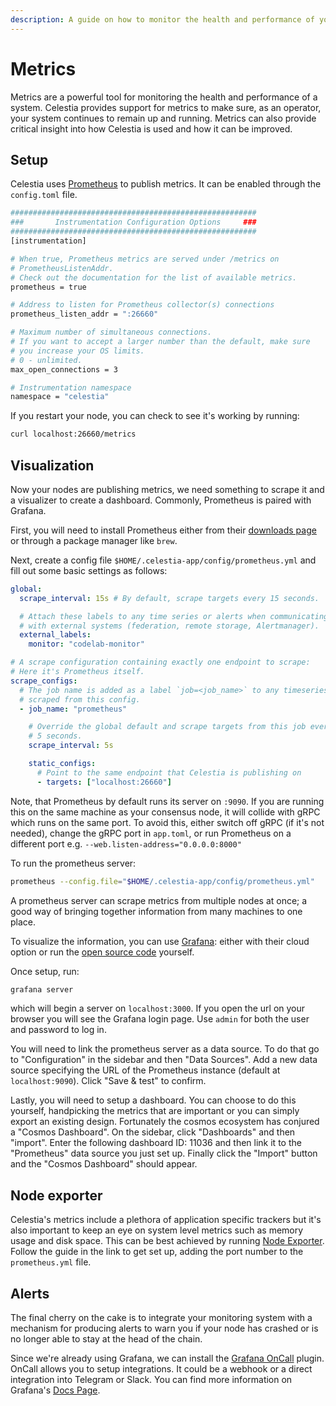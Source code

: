 ```yaml
---
description: A guide on how to monitor the health and performance of your system.
---
```


# Metrics

Metrics are a powerful tool for monitoring the health
and performance of a system. Celestia provides support
for metrics to make sure, as an operator, your system
continues to remain up and running. Metrics can also
provide critical insight into how Celestia is used and
how it can be improved.

## Setup

Celestia uses [Prometheus](https://prometheus.io/) to
publish metrics. It can be enabled through the `config.toml` file.

```bash
#######################################################
###       Instrumentation Configuration Options     ###
#######################################################
[instrumentation]

# When true, Prometheus metrics are served under /metrics on
# PrometheusListenAddr.
# Check out the documentation for the list of available metrics.
prometheus = true

# Address to listen for Prometheus collector(s) connections
prometheus_listen_addr = ":26660"

# Maximum number of simultaneous connections.
# If you want to accept a larger number than the default, make sure
# you increase your OS limits.
# 0 - unlimited.
max_open_connections = 3

# Instrumentation namespace
namespace = "celestia"
```

If you restart your node, you can check to see it's working
by running:

```bash
curl localhost:26660/metrics
```

## Visualization

Now your nodes are publishing metrics, we need something to
scrape it and a visualizer to create a dashboard. Commonly,
Prometheus is paired with Grafana.

First, you will need to install Prometheus either from their
[downloads page](https://prometheus.io/download/) or through
a package manager like `brew`.

Next, create a config file `$HOME/.celestia-app/config/prometheus.yml`
and fill out some basic settings as follows:

<!-- markdownlint-disable MD013 -->

```yml
global:
  scrape_interval: 15s # By default, scrape targets every 15 seconds.

  # Attach these labels to any time series or alerts when communicating
  # with external systems (federation, remote storage, Alertmanager).
  external_labels:
    monitor: "codelab-monitor"

# A scrape configuration containing exactly one endpoint to scrape:
# Here it's Prometheus itself.
scrape_configs:
  # The job name is added as a label `job=<job_name>` to any timeseries
  # scraped from this config.
  - job_name: "prometheus"

    # Override the global default and scrape targets from this job every
    # 5 seconds.
    scrape_interval: 5s

    static_configs:
      # Point to the same endpoint that Celestia is publishing on
      - targets: ["localhost:26660"]
```

<!-- markdownlint-enable MD013 -->

Note, that Prometheus by default runs its server on `:9090`.
If you are running this on the same machine as your consensus
node, it will collide with gRPC which runs on the same port.
To avoid this, either switch off gRPC (if it's not needed),
change the gRPC port in `app.toml`, or run Prometheus on a
different port e.g. `--web.listen-address="0.0.0.0:8000"`

To run the prometheus server:

```bash
prometheus --config.file="$HOME/.celestia-app/config/prometheus.yml"
```

A prometheus server can scrape metrics from multiple nodes at once;
a good way of bringing together information from many machines to one place.

To visualize the information, you can use [Grafana](https://grafana.com/):
either with their cloud option or run the [open source code](https://grafana.com/grafana/download?pg=graf&platform=linux&plcmt=deploy-box-1)
yourself.

Once setup, run:

```bash
grafana server
```

which will begin a server on `localhost:3000`.
If you open the url on your browser you will
see the Grafana login page. Use `admin` for both
the user and password to log in.

You will need to link the prometheus server as a
data source. To do that go to "Configuration" in
the sidebar and then "Data Sources". Add a new data
source specifying the URL of the Prometheus instance
(default at `localhost:9090`). Click "Save & test" to confirm.

Lastly, you will need to setup a dashboard. You can
choose to do this yourself, handpicking the metrics
that are important or you can simply export an existing
design. Fortunately the cosmos ecosystem has conjured a
"Cosmos Dashboard". On the sidebar, click "Dashboards"
and then "import". Enter the following dashboard ID: 11036
and then link it to the "Prometheus" data source you just set up.
Finally click the "Import" button and the "Cosmos Dashboard" should appear.

## Node exporter

Celestia's metrics include a plethora of application specific
trackers but it's also important to keep an eye on system level
metrics such as memory usage and disk space. This can be best
achieved by running [Node Exporter](https://prometheus.io/docs/guides/node-exporter/).
Follow the guide in the link to get set up, adding the port
number to the `prometheus.yml` file.

## Alerts

The final cherry on the cake is to integrate your monitoring
system with a mechanism for producing alerts to warn you if
your node has crashed or is no longer able to stay at the head
of the chain.

Since we're already using Grafana, we can install the
[Grafana OnCall](http://localhost:3000/plugins/grafana-oncall-app)
plugin. OnCall allows you to setup integrations. It could be a
webhook or a direct integration into Telegram or Slack.
You can find more information on Grafana's [Docs Page](https://grafana.com/docs/oncall/latest/integrations/).
